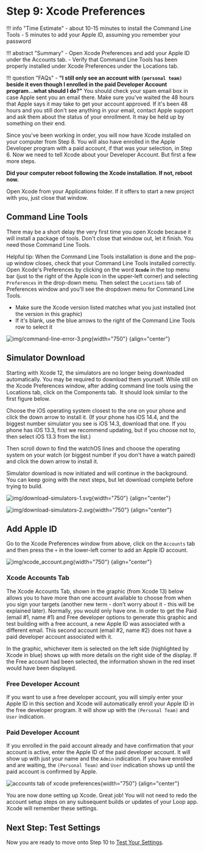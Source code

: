 # Step 9: Xcode Preferences

!!! info "Time Estimate"
    - about 10-15 minutes to install the Command Line Tools
    - 5 minutes to add your Apple ID, assuming you remember your password

!!! abstract "Summary"
    - Open Xcode Preferences and add your Apple ID under the Accounts tab.
    - Verify that Command Line Tools has been properly installed under Xcode Preferences under the Locations tab.

!!! question "FAQs"
    - **"I still only see an account with `(personal team)` beside it even though I enrolled in the paid Developer Account program...what should I do?"** You should check your spam email box in case Apple sent you an email there. Make sure you've waited the 48 hours that Apple says it may take to get your account approved. If it's been 48 hours and you still don't see anything in your email, contact Apple support and ask them about the status of your enrollment. It may be held up by something on their end.

Since you've been working in order, you will now have Xcode installed on your computer from Step 8. You will also have enrolled in the Apple Developer program with a paid account, if that was your selection, in Step 6. Now we need to tell Xcode about your Developer Account. But first a few more steps.

**Did your computer reboot following the Xcode installation. If not, reboot now.**

Open Xcode from your Applications folder. If it offers to start a new project with you, just close that window.

## Command Line Tools

There may be a short delay the very first time you open Xcode because it will install a package of tools. Don't close that window out, let it finish. You need those Command Line Tools.

Helpful tip: When the Command Line Tools installation is done and the pop-up window closes, check that your Command Line Tools installed correctly. Open Xcode's Preferences by clicking on the word **`Xcode`** in the top menu bar (just to the right of the Apple icon in the upper-left corner) and selecting `Preferences` in the drop-down menu. Then select the `Locations` tab of Preferences window and you'll see the dropdown menu for Command Line Tools.

* Make sure the Xcode version listed matches what you just installed (not the version in this graphic)
* If it's blank, use the blue arrows to the right of the Command Line Tools row to select it

![img/command-line-error-3.png](img/command-line-error-3.png){width="750"}
{align="center"}

## Simulator Download

Starting with Xcode 12, the simulators are no longer being downloaded automatically.  You may be required to download them yourself. While still on the Xcode Preferences window, after adding command line tools using the Locations tab, click on the Components tab.  It should look similar to the first figure below.

Choose the iOS operating system closest to the one on your phone and click the down arrow to install it. (If your phone has iOS 14.4, and the biggest number simulator you see is iOS 14.3, download that one. If you phone has iOS 13.3, first we recommend updating, but if you choose not to, then select iOS 13.3 from the list.)

Then scroll down to find the watchOS lines and choose the operating system on your watch (or biggest number if you don't have a watch paired) and click the down arrow to install it.

Simulator download is now initiated and will continue in the background. You can keep going with the next steps, but let download complete before trying to build.

![img/download-simulators-1.svg](img/download-simulators-1.svg){width="750"}
{align="center"}

![img/download-simulators-2.svg](img/download-simulators-2.svg){width="750"}
{align="center"}

## Add Apple ID

Go to the Xcode Preferences window from above, click on the `Accounts` tab and then press the `+` in the lower-left corner to add an Apple ID account.

![img/xcode_account.png](img/xcode_account.png){width="750"}
{align="center"}

### Xcode Accounts Tab

The Xcode Accounts Tab, shown in the graphic (from Xcode 13) below allows you to have more than one account available to choose from when you sign your targets (another new term - don't worry about it - this will be explained later).  Normally, you would only have one.  In order to get the Paid (email #1, name #1) and Free developer options to generate this graphic and test building with a free account, a new Apple ID was associated with a different email.  This second account (email #2, name #2) does not have a paid developer account associated with it.

In the graphic, whichever item is selected on the left side (highlighted by Xcode in blue) shows up with more details on the right side of the display. If the Free account had been selected, the information shown in the red inset would have been displayed.

### Free Developer Account

If you want to use a free developer account, you will simply enter your Apple ID in this section and Xcode will automatically enroll your Apple ID in the free developer program. It will show up with the `(Personal Team)` and `User` indication.

### Paid Developer Account

If you enrolled in the paid account already and have confirmation that your account is active, enter the Apple ID of the paid developer account. It will show up with just your name and the `Admin` indication. If you have enrolled and are waiting, the `(Personal Team)` and `User` indication shows up until the paid account is confirmed by Apple.

![accounts tab of xcode preferences](img/xcode_apple_id.svg){width="750"}
{align="center"}

You are now done setting up Xcode.  Great job!  You will not need to redo the account setup steps on any subsequent builds or updates of your Loop app.  Xcode will remember these settings.

## Next Step: Test Settings

Now you are ready to move onto Step 10 to [Test Your Settings](step10.md).
